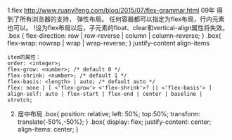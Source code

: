 
1.flex   http://www.ruanyifeng.com/blog/2015/07/flex-grammar.html
   09年 得到了所有浏览器的支持， 弹性布局。
   任何容器都可以指定为flex布局，行内元素也可以。
   !设为flex布局以后，子元素的float、clear和vertical-align属性将失效。
    .box {
      flex-direction: row | row-reverse | column | column-reverse;
    } 
    .box{
      flex-wrap: nowrap | wrap | wrap-reverse;
    }
    justify-content align-items

    item的属性：
    order: <integer>;
    flex-grow: <number>; /* default 0 */
    flex-shrink: <number>; /* default 1 */
    flex-basis: <length> | auto; /* default auto */
    flex: none | [ <'flex-grow'> <'flex-shrink'>? || <'flex-basis'> ]
    align-self: auto | flex-start | flex-end | center | baseline | stretch;


2. 居中布局
    .box{
      position: relative;
      left: 50%;
      top:50%;
      transform: translate(-50%,-50%);
    }
    .box{
      display: flex;
      justify-content: center;
      align-items: center;
    } 
